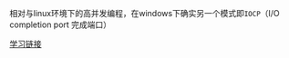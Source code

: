 相对与linux环境下的高并发编程，在windows下确实另一个模式即`IOCP`（I/O completion port 完成端口）

[学习链接](https://www.cnblogs.com/talenth/p/7068392.html)

